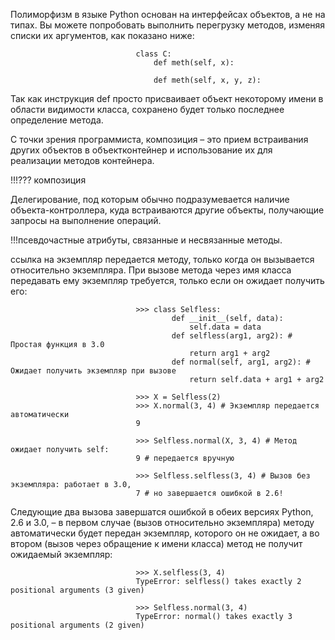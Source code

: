 Полиморфизм в языке Python основан на интерфейсах объектов, а не на типах. Вы можете попробовать выполнить перегрузку методов, изменяя списки их аргументов, как показано ниже:

                                class C:
                                    def meth(self, x):

                                    def meth(self, x, y, z):
Так как инструкция def просто присваивает объект некоторому имени в области видимости класса, сохранено будет только последнее определение метода.

С точки зрения программиста, композиция – это прием встраивания других объектов в объектконтейнер и использование их для реализации методов контейнера.

!!!??? композиция

Делегирование, под которым обычно подразумевается наличие объекта-контроллера, куда встраиваются другие объекты, получающие запросы на выполнение операций.

!!!псевдочастные атрибуты, связанные и несвязанные методы.

ссылка на экземпляр передается методу, только когда он вызывается относительно экземпляра. При вызове метода через имя класса передавать ему экземпляр требуется, только если он ожидает получить его:

                                >>> class Selfless:
                                        def __init__(self, data):
                                            self.data = data
                                        def selfless(arg1, arg2): # Простая функция в 3.0
                                            return arg1 + arg2
                                        def normal(self, arg1, arg2): # Ожидает получить экземпляр при вызове
                                            return self.data + arg1 + arg2

                                >>> X = Selfless(2)
                                >>> X.normal(3, 4) # Экземпляр передается автоматически
                                9

                                >>> Selfless.normal(X, 3, 4) # Метод ожидает получить self:
                                9 # передается вручную

                                >>> Selfless.selfless(3, 4) # Вызов без экземпляра: работает в 3.0,
                                7 # но завершается ошибкой в 2.6!
Следующие два вызова завершатся ошибкой в обеих версиях Python, 2.6 и 3.0, – в первом случае (вызов относительно экземпляра) методу автоматически будет передан экземпляр, которого он не ожидает, а во втором (вызов через обращение к имени класса) метод не получит ожидаемый экземпляр:

                                >>> X.selfless(3, 4)
                                TypeError: selfless() takes exactly 2 positional arguments (3 given)

                                >>> Selfless.normal(3, 4)
                                TypeError: normal() takes exactly 3 positional arguments (2 given)